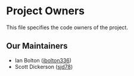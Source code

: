 # Project Owners

This file specifies the code owners of the project.

## Our Maintainers

- Ian Bolton ([ibolton336](https://github.com/ibolton336))
- Scott Dickerson ([sjd78](https://github.com/sjd78))

